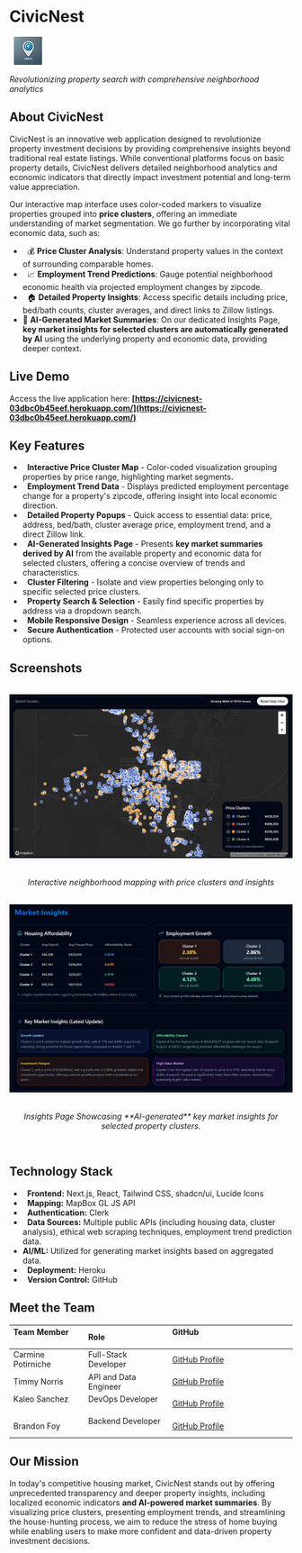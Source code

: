 # CivicNest

<div align="left">
  <img src="public/logo.png" alt="CivicNest Logo" width="50" height="50"/>
  <p><i>Revolutionizing property search with comprehensive neighborhood analytics</i></p>
</div>

## About CivicNest

CivicNest is an innovative web application designed to revolutionize property investment decisions by providing comprehensive insights beyond traditional real estate listings. While conventional platforms focus on basic property details, CivicNest delivers detailed neighborhood analytics and economic indicators that directly impact investment potential and long-term value appreciation.

Our interactive map interface uses color-coded markers to visualize properties grouped into **price clusters**, offering an immediate understanding of market segmentation. We go further by incorporating vital economic data, such as:

-   💰 **Price Cluster Analysis**: Understand property values in the context of surrounding comparable homes.
-   📈 **Employment Trend Predictions**: Gauge potential neighborhood economic health via projected employment changes by zipcode.
-   🏠 **Detailed Property Insights**: Access specific details including price, bed/bath counts, cluster averages, and direct links to Zillow listings.
-   🧠 **AI-Generated Market Summaries**: On our dedicated Insights Page, **key market insights for selected clusters are automatically generated by AI** using the underlying property and economic data, providing deeper context.

## Live Demo

Access the live application here: **[https://civicnest-03dbc0b45eef.herokuapp.com/](https://civicnest-03dbc0b45eef.herokuapp.com/)**

## Key Features

-   **Interactive Price Cluster Map** - Color-coded visualization grouping properties by price range, highlighting market segments.
-   **Employment Trend Data** - Displays predicted employment percentage change for a property's zipcode, offering insight into local economic direction.
-   **Detailed Property Popups** - Quick access to essential data: price, address, bed/bath, cluster average price, employment trend, and a direct Zillow link.
-   **AI-Generated Insights Page** - Presents **key market summaries derived by AI** from the available property and economic data for selected clusters, offering a concise overview of trends and characteristics.
-   **Cluster Filtering** - Isolate and view properties belonging only to specific selected price clusters.
-   **Property Search & Selection** - Easily find specific properties by address via a dropdown search.
-   **Mobile Responsive Design** - Seamless experience across all devices.
-   **Secure Authentication** - Protected user accounts with social sign-on options.

## Screenshots

<div align="center">
  <img src="public/hero-image-dark.png" alt="Interactive Map Interface showing Price Clusters" width="800"/>
  <p><i>Interactive neighborhood mapping with price clusters and insights</i></p>
  <img src="public/insights-page.png" alt="Insights Page Showing Different Insights for the Clusters" width="800"/>
  <p><i>Insights Page Showcasing **AI-generated** key market insights for selected property clusters.</i></p>
  </div>

## Technology Stack

-   **Frontend:** Next.js, React, Tailwind CSS, shadcn/ui, Lucide Icons
-   **Mapping:** MapBox GL JS API
-   **Authentication:** Clerk
-   **Data Sources:** Multiple public APIs (including housing data, cluster analysis), ethical web scraping techniques, employment trend prediction data.
-   **AI/ML:** Utilized for generating market insights based on aggregated data.
-   **Deployment:** Heroku
-   **Version Control:** GitHub

## Meet the Team

| Team Member        | Role                 | GitHub                                                   |
| :----------------- | :------------------- | :------------------------------------------------------- |
| Carmine Potirniche | Full-Stack Developer | [GitHub Profile](https://github.com/Potirniche-Carmine)  |
| Timmy Norris       | API and Data Engineer| [GitHub Profile](https://github.com/1109-Norris-Timmy)   |
| Kaleo Sanchez      | DevOps Developer     | [GitHub Profile](https://github.com/KaleoSanchez)      |
| Brandon Foy        | Backend Developer    | [GitHub Profile](https://github.com/brandon-j-foy)       |

## Our Mission

In today's competitive housing market, CivicNest stands out by offering unprecedented transparency and deeper property insights, including localized economic indicators **and AI-powered market summaries**. By visualizing price clusters, presenting employment trends, and streamlining the house-hunting process, we aim to reduce the stress of home buying while enabling users to make more confident and data-driven property investment decisions.